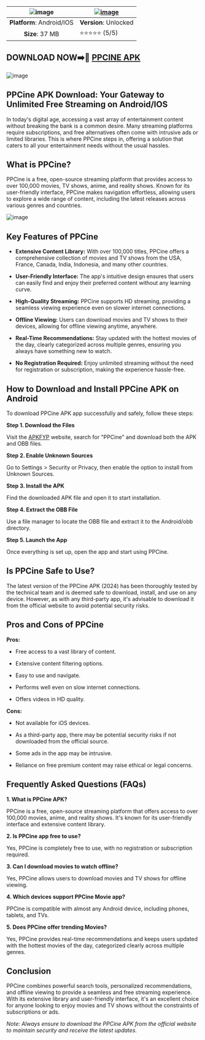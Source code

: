 | ![image](https://github.com/user-attachments/assets/15b72064-aed7-4158-8f8a-5d99ff6e46bb) | [![image](https://github.com/user-attachments/assets/88efc8d6-93de-4807-8701-f06c5cdb161b)](https://apkfyp.com/ppcine.html) |
|:-------------------------------------------------:|-----------------------|
| **Platform**: Android/IOS                       | **Version**: Unlocked      |
| **Size**: 37 MB                                  | ⭐⭐⭐⭐⭐ (5/5) |
## DOWNLOAD NOW➡️📱 [PPCINE APK](https://apkfyp.com/ppcine.html)

![image](https://github.com/user-attachments/assets/4d93d9fb-6c0a-46d6-a8df-60aa397bb534)

## PPCine APK Download: Your Gateway to Unlimited Free Streaming on Android/IOS

In today's digital age, accessing a vast array of entertainment content without breaking the bank is a common desire. Many streaming platforms require subscriptions, and free alternatives often come with intrusive ads or limited libraries. This is where PPCine steps in, offering a solution that caters to all your entertainment needs without the usual hassles.

## What is PPCine?

PPCine is a free, open-source streaming platform that provides access to over 100,000 movies, TV shows, anime, and reality shows. Known for its user-friendly interface, PPCine makes navigation effortless, allowing users to explore a wide range of content, including the latest releases across various genres and countries. 

![image](https://github.com/user-attachments/assets/9899082c-b0e6-42ac-aa0d-02619924e0d3)

## Key Features of PPCine

- **Extensive Content Library:** With over 100,000 titles, PPCine offers a comprehensive collection of movies and TV shows from the USA, France, Canada, India, Indonesia, and many other countries. 

- **User-Friendly Interface:** The app's intuitive design ensures that users can easily find and enjoy their preferred content without any learning curve.

- **High-Quality Streaming:** PPCine supports HD streaming, providing a seamless viewing experience even on slower internet connections.

- **Offline Viewing:** Users can download movies and TV shows to their devices, allowing for offline viewing anytime, anywhere. 

- **Real-Time Recommendations:** Stay updated with the hottest movies of the day, clearly categorized across multiple genres, ensuring you always have something new to watch.

- **No Registration Required:** Enjoy unlimited streaming without the need for registration or subscription, making the experience hassle-free.

## How to Download and Install PPCine APK on Android

To download PPCine APK app successfully and safely, follow these steps:

**Step 1. Download the Files**

Visit the [APKFYP](https://apkfyp.com/) website, search for "PPCine" and download both the APK and OBB files.

**Step 2. Enable Unknown Sources**

Go to Settings > Security or Privacy, then enable the option to install from Unknown Sources.

**Step 3. Install the APK**

Find the downloaded APK file and open it to start installation.

**Step 4. Extract the OBB File**

Use a file manager to locate the OBB file and extract it to the Android/obb directory.

**Step 5. Launch the App**

Once everything is set up, open the app and start using PPCine.

## Is PPCine Safe to Use?

The latest version of the PPCine APK (2024) has been thoroughly tested by the technical team and is deemed safe to download, install, and use on any device. However, as with any third-party app, it's advisable to download it from the official website to avoid potential security risks. 

## Pros and Cons of PPCine

**Pros:**

- Free access to a vast library of content.

- Extensive content filtering options.

- Easy to use and navigate.

- Performs well even on slow internet connections.

- Offers videos in HD quality.

**Cons:**

- Not available for iOS devices.

- As a third-party app, there may be potential security risks if not downloaded from the official source.

- Some ads in the app may be intrusive.

- Reliance on free premium content may raise ethical or legal concerns.

## Frequently Asked Questions (FAQs)

**1. What is PPCine APK?**

PPCine is a free, open-source streaming platform that offers access to over 100,000 movies, anime, and reality shows. It's known for its user-friendly interface and extensive content library. 

**2. Is PPCine app free to use?**

Yes, PPCine is completely free to use, with no registration or subscription required.

**3. Can I download movies to watch offline?**

Yes, PPCine allows users to download movies and TV shows for offline viewing. 

**4. Which devices support PPCine Movie app?**

PPCine is compatible with almost any Android device, including phones, tablets, and TVs. 

**5. Does PPCine offer trending Movies?**

Yes, PPCine provides real-time recommendations and keeps users updated with the hottest movies of the day, categorized clearly across multiple genres.

## Conclusion

PPCine combines powerful search tools, personalized recommendations, and offline viewing to provide a seamless and free streaming experience. With its extensive library and user-friendly interface, it's an excellent choice for anyone looking to enjoy movies and TV shows without the constraints of subscriptions or ads. 

*Note: Always ensure to download the PPCine APK from the official website to maintain security and receive the latest updates.* 
